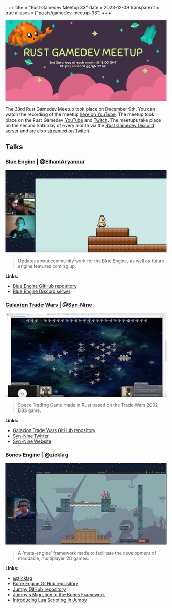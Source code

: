 +++
title = "Rust Gamedev Meetup 33"
date = 2023-12-09
transparent = true
aliases = ["posts/gamedev-meetup-33"]
+++

<!-- markdownlint-disable single-title heading-increment -->
<!-- markdownlint-disable no-blanks-blockquote no-emphasis-as-header -->
<!-- markdownlint-configure-file {"line-length": {"heading_line_length": 120}} -->

![Rust Gamedev Meetup](gamedev-meetup.png)

The 33rd Rust Gamedev Meetup took place on December 9th. You can watch the
recording of the meetup [here on YouTube][meetup-video]. The meetup took
place on the Rust Gamedev [YouTube][youtube-stream] and [Twitch][twitch-stream].
The meetups take place on the second Saturday of every month via the [Rust
Gamedev Discord server][rust-gamedev-discord] and are also [streamed on
Twitch][rust-gamedev-twitch].

[rust-gamedev-discord]: https://discord.gg/yNtPTb2
[rust-gamedev-twitch]: https://twitch.tv/rustgamedev
[meetup-video]: https://www.youtube.com/watch?v=eItRSKJGV1I
[youtube-stream]: https://www.youtube.com/@RustGameDevelopment
[twitch-stream]: https://www.twitch.tv/RustGameDev

## Talks

### [Blue Engine][blue-engine-video] | [@ElhamAryanpur]

[![Blue Engine](blue-engine.png)][blue-engine-video]

> Updates about community work for the Blue Engine, as well as future engine
> features coming up.

**Links:**

- [Blue Engine GitHub repository]
- [Blue Engine Discord server]

[@ElhamAryanpur]: https://github.com/ElhamAryanpur
[blue-engine-video]: https://www.youtube.com/watch?v=7u9YrBOnTww
[Blue Engine GitHub repository]: https://github.com/AryanpurTech/BlueEngine
[Blue Engine Discord server]: https://discord.gg/s7xsj9q

### [Galaxion Trade Wars][galaxion-trade-wars-video] | [@Syn-Nine]

[![Galaxion Trade Wars](galaxion.png)][galaxion-trade-wars-video]

> Space Trading Game made in Rust based on the Trade Wars 2002 BBS game.

**Links:**

- [Galaxion Trade Wars GitHub repository]
- [Syn-Nine Twitter]
- [Syn-Nine Website]

[@Syn-Nine]: https://github.com/Syn-Nine
[galaxion-trade-wars-video]: https://www.youtube.com/watch?v=oNx5wqAsvXM
[Galaxion Trade Wars GitHub repository]: https://github.com/Syn-Nine/galaxion-trade-empire/
[Syn-Nine Twitter]: https://twitter.com/Syn9Dev
[Syn-Nine Website]: https://syn9.thehideoutgames.com/

### [Bones Engine][bones-engine-video] | [@zicklag]

[![Bones Engine](bones.png)][bones-engine-video]

> A 'meta-engine' framework made to facilitate the development of moddable,
> multiplayer 2D games.

**Links:**

- [@zicklag]
- [Bone Engine GitHub repository]
- [Jumpy GitHub repository]
- [Jumpy's Migration to the Bones Framework]
- [Introducing Lua Scripting in Jumpy]

[@zicklag]: https://github.com/zicklag
[bones-engine-video]: https://www.youtube.com/watch?v=bEyZubAx_oM
[Bone Engine GitHub repository]: https://github.com/fishfolk/bones
[Jumpy GitHub repository]: https://github.com/fishfolk/jumpy
[Jumpy's Migration to the Bones Framework]: https://fishfolk.org/blog/jumpy-migration-to-bones-framework/
[Introducing Lua Scripting in Jumpy]: https://fishfolk.org/blog/introducing-lua-scripting-in-jumpy/
